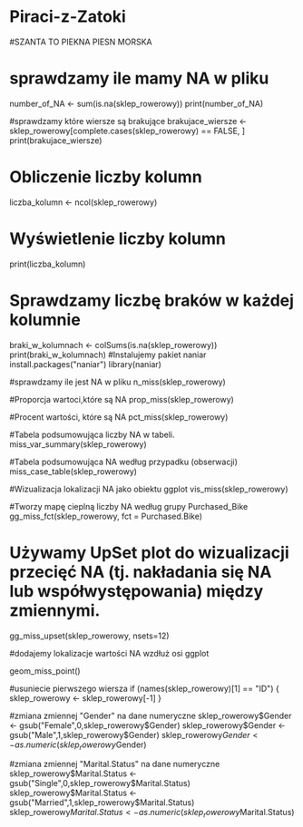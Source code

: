 # Piraci-z-Zatoki

#SZANTA TO PIEKNA PIESN MORSKA
# sprawdzamy ile mamy NA w pliku
number_of_NA <- sum(is.na(sklep_rowerowy))
print(number_of_NA)

#sprawdzamy które wiersze są brakujące
brakujace_wiersze <- sklep_rowerowy[complete.cases(sklep_rowerowy) == FALSE, ]
print(brakujace_wiersze)

# Obliczenie liczby kolumn 
liczba_kolumn <- ncol(sklep_rowerowy) 
# Wyświetlenie liczby kolumn 
print(liczba_kolumn)


# Sprawdzamy liczbę braków w każdej kolumnie
braki_w_kolumnach <- colSums(is.na(sklep_rowerowy))
print(braki_w_kolumnach)
#Instalujemy pakiet naniar
install.packages("naniar")
library(naniar)

#sprawdzamy ile jest NA w pliku
n_miss(sklep_rowerowy)

#Proporcja wartoci,które są NA
prop_miss(sklep_rowerowy)

#Procent wartości, które są NA
pct_miss(sklep_rowerowy)

#Tabela podsumowująca liczby NA w tabeli.
miss_var_summary(sklep_rowerowy)

#Tabela podsumowująca NA według przypadku (obserwacji)
miss_case_table(sklep_rowerowy)

#Wizualizacja lokalizacji NA jako obiektu ggplot
vis_miss(sklep_rowerowy)

#Tworzy mapę cieplną liczby NA według grupy Purchased_Bike
gg_miss_fct(sklep_rowerowy, fct = Purchased.Bike)

# Używamy UpSet plot do wizualizacji przecięć NA (tj. nakładania się NA lub współwystępowania) między zmiennymi.
gg_miss_upset(sklep_rowerowy, nsets=12)

#dodajemy lokalizacje wartości NA wzdłuż osi ggplot

geom_miss_point()

#usuniecie pierwszego wiersza
if (names(sklep_rowerowy)[1]  == "ID") {
  sklep_rowerowy <- sklep_rowerowy[-1]
}

#zmiana zmiennej "Gender" na dane numeryczne
sklep_rowerowy$Gender <- gsub("Female",0,sklep_rowerowy$Gender)
sklep_rowerowy$Gender <- gsub("Male",1,sklep_rowerowy$Gender)
sklep_rowerowy$Gender <- as.numeric(sklep_rowerowy$Gender)

#zmiana zmiennej "Marital.Status" na dane numeryczne
sklep_rowerowy$Marital.Status <- gsub("Single",0,sklep_rowerowy$Marital.Status)
sklep_rowerowy$Marital.Status <- gsub("Married",1,sklep_rowerowy$Marital.Status)
sklep_rowerowy$Marital.Status <- as.numeric(sklep_rowerowy$Marital.Status)

